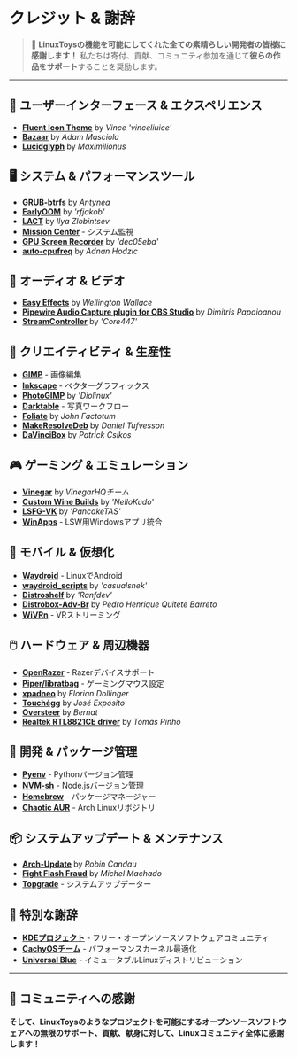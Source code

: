 # クレジット & 謝辞

> 💙 **LinuxToysの機能を可能にしてくれた全ての素晴らしい開発者の皆様に感謝します！** 私たちは寄付、貢献、コミュニティ参加を通じて**彼らの作品をサポート**することを奨励します。

---

## 🎨 ユーザーインターフェース & エクスペリエンス

- **[Fluent Icon Theme](https://github.com/vinceliuice/Fluent-icon-theme)** by *Vince 'vinceliuice'*
- **[Bazaar](https://github.com/kolunmi/bazaar)** by *Adam Masciola*
- **[Lucidglyph](https://github.com/maximilionus/lucidglyph/tree/v0.11.0)** by *Maximilionus*

## 🖥️ システム & パフォーマンスツール

- **[GRUB-btrfs](https://github.com/Antynea/grub-btrfs)** by *Antynea*
- **[EarlyOOM](https://github.com/rfjakob/earlyoom)** by *'rfjakob'*
- **[LACT](https://github.com/ilya-zlobintsev/LACT)** by *Ilya Zlobintsev*
- **[Mission Center](https://missioncenter.io)** - システム監視
- **[GPU Screen Recorder](https://git.dec05eba.com/?p=about)** by *'dec05eba'*
- **[auto-cpufreq](https://github.com/AdnanHodzic/auto-cpufreq)** by *Adnan Hodzic*

## 🎵 オーディオ & ビデオ

- **[Easy Effects](https://github.com/wwmm/easyeffects)** by *Wellington Wallace*
- **[Pipewire Audio Capture plugin for OBS Studio](https://github.com/dimtpap/obs-pipewire-audio-capture)** by *Dimitris Papaioanou*
- **[StreamController](https://github.com/StreamController/StreamController)** by *'Core447'*

## 🎨 クリエイティビティ & 生産性

- **[GIMP](https://www.gimp.org)** - 画像編集
- **[Inkscape](https://inkscape.org)** - ベクターグラフィックス
- **[PhotoGIMP](https://github.com/Diolinux/PhotoGIMP)** by *'Diolinux'*
- **[Darktable](https://www.darktable.org)** - 写真ワークフロー
- **[Foliate](https://johnfactotum.github.io/foliate)** by *John Factotum*
- **[MakeResolveDeb](https://www.danieltufvesson.com/makeresolvedeb)** by *Daniel Tufvesson*
- **[DaVinciBox](https://github.com/zelikos/davincibox)** by *Patrick Csikos*

## 🎮 ゲーミング & エミュレーション

- **[Vinegar](https://vinegarhq.org/Home/index.html)** by *VinegarHQチーム*
- **[Custom Wine Builds](https://github.com/NelloKudo/WineBuilder)** by *'NelloKudo'*
- **[LSFG-VK](https://github.com/PancakeTAS/lsfg-vk)** by *'PancakeTAS'*
- **[WinApps](https://github.com/winapps-org/winapps)** - LSW用Windowsアプリ統合

## 📱 モバイル & 仮想化

- **[Waydroid](https://waydro.id/)** - LinuxでAndroid
- **[waydroid_scripts](https://github.com/casualsnek/waydroid_script)** by *'casualsnek'*
- **[Distroshelf](https://github.com/ranfdev/DistroShelf)** by *'Ranfdev'*
- **[Distrobox-Adv-Br](https://github.com/pedrohqb/distrobox-adv-br)** by *Pedro Henrique Quitete Barreto*
- **[WiVRn](https://github.com/WiVRn)** - VRストリーミング

## 🖱️ ハードウェア & 周辺機器

- **[OpenRazer](https://openrazer.github.io)** - Razerデバイスサポート
- **[Piper/libratbag](https://github.com/libratbag/piper)** - ゲーミングマウス設定
- **[xpadneo](https://github.com/atar-axis/xpadneo)** by *Florian Dollinger*
- **[Touchégg](https://github.com/JoseExposito/touchegg)** by *José Expósito*
- **[Oversteer](https://github.com/berarma/oversteer)** by *Bernat*
- **[Realtek RTL8821CE driver](https://github.com/tomaspinho/rtl8821ce)** by *Tomás Pinho*

## 🔧 開発 & パッケージ管理

- **[Pyenv](https://github.com/pyenv)** - Pythonバージョン管理
- **[NVM-sh](https://github.com/nvm-sh)** - Node.jsバージョン管理
- **[Homebrew](https://brew.sh/)** - パッケージマネージャー
- **[Chaotic AUR](https://aur.chaotic.cx/)** - Arch Linuxリポジトリ

## 📦 システムアップデート & メンテナンス

- **[Arch-Update](https://github.com/Antiz96/arch-update)** by *Robin Candau*
- **[Fight Flash Fraud](https://github.com/AltraMayor/f3)** by *Michel Machado*
- **[Topgrade](https://github.com/topgrade-rs/topgrade)** - システムアップデーター

## 🌟 特別な謝辞

- **[KDEプロジェクト](https://kde.org)** - フリー・オープンソースソフトウェアコミュニティ
- **[CachyOSチーム](https://github.com/CachyOS/linux-cachyos)** - パフォーマンスカーネル最適化
- **[Universal Blue](https://universal-blue.org)** - イミュータブルLinuxディストリビューション

---

## 🙏 コミュニティへの感謝

**そして、LinuxToysのようなプロジェクトを可能にするオープンソースソフトウェアへの無限のサポート、貢献、献身に対して、Linuxコミュニティ全体に感謝します！**